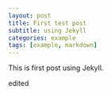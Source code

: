 ```yaml
---
layout: post
title: First test post
subtitle: using Jekyll
categories: example
tags: [example, markdown]
---
```


This is first post using Jekyll.

edited